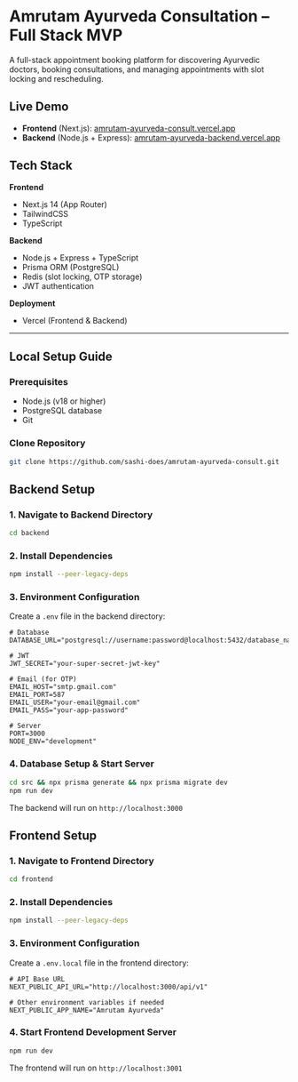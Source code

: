 # Amrutam Ayurveda Consultation – Full Stack MVP

A full-stack appointment booking platform for discovering Ayurvedic doctors, booking consultations, and managing appointments with slot locking and rescheduling.

## Live Demo
- **Frontend** (Next.js): [amrutam-ayurveda-consult.vercel.app](https://amrutam-ayurveda-consult.vercel.app/)
- **Backend** (Node.js + Express): [amrutam-ayurveda-backend.vercel.app](https://amrutam-ayurveda-backend.vercel.app/)



## Tech Stack

**Frontend**
- Next.js 14 (App Router)
- TailwindCSS
- TypeScript

**Backend**
- Node.js + Express + TypeScript
- Prisma ORM (PostgreSQL)
- Redis (slot locking, OTP storage)
- JWT authentication

**Deployment**
- Vercel (Frontend & Backend)

---

## Local Setup Guide

### Prerequisites
- Node.js (v18 or higher)
- PostgreSQL database
- Git

### Clone Repository
```bash
git clone https://github.com/sashi-does/amrutam-ayurveda-consult.git
```

## Backend Setup

### 1. Navigate to Backend Directory
```bash
cd backend
```

### 2. Install Dependencies
```bash
npm install --peer-legacy-deps
```

### 3. Environment Configuration
Create a `.env` file in the backend directory:
```env
# Database
DATABASE_URL="postgresql://username:password@localhost:5432/database_name"

# JWT
JWT_SECRET="your-super-secret-jwt-key"

# Email (for OTP)
EMAIL_HOST="smtp.gmail.com"
EMAIL_PORT=587
EMAIL_USER="your-email@gmail.com"
EMAIL_PASS="your-app-password"

# Server
PORT=3000
NODE_ENV="development"
```

### 4. Database Setup & Start Server
```bash
cd src && npx prisma generate && npx prisma migrate dev
npm run dev
```

The backend will run on `http://localhost:3000`

## Frontend Setup

### 1. Navigate to Frontend Directory
```bash
cd frontend
```

### 2. Install Dependencies
```bash
npm install --peer-legacy-deps
```

### 3. Environment Configuration
Create a `.env.local` file in the frontend directory:
```env
# API Base URL
NEXT_PUBLIC_API_URL="http://localhost:3000/api/v1"

# Other environment variables if needed
NEXT_PUBLIC_APP_NAME="Amrutam Ayurveda"
```

### 4. Start Frontend Development Server
```bash
npm run dev
```

The frontend will run on `http://localhost:3001`
